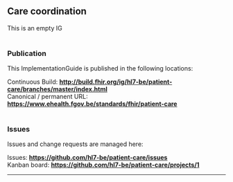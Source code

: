 Care coordination
---
This is an empty IG
<br> </br>
###
### Publication
This ImplementationGuide is published in the following locations:

Continuous Build: __http://build.fhir.org/ig/hl7-be/patient-care/branches/master/index.html__  
Canonical / permanent URL: __https://www.ehealth.fgov.be/standards/fhir/patient-care__
<br> </br>

### Issues
Issues and change requests are managed here:  

Issues:  __https://github.com/hl7-be/patient-care/issues__  
Kanban board:  __https://github.com/hl7-be/patient-care/projects/1__  


---
